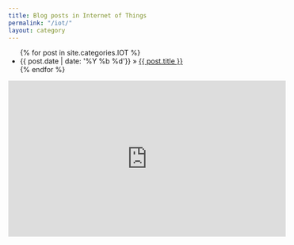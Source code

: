 ```yaml
---
title: Blog posts in Internet of Things
permalink: "/iot/"
layout: category
---
```


<ul class="post-list">
{% for post in site.categories.IOT %}
<li>
      <span class="post-meta">{{ post.date | date: '%Y %b %d'}}</span> &raquo; <a href="{{ post.url | prepend: site.baseurl }}">{{ post.title }}</a>
    </li>
  {% endfor %}

  </ul>



<div class="abc">
	<iframe width="560" height="315" src="https://www.youtube.com/embed/n3A7tfcL-J8?rel=0&amp;controls=0" frameborder="0" allowfullscreen></iframe>
</div>
